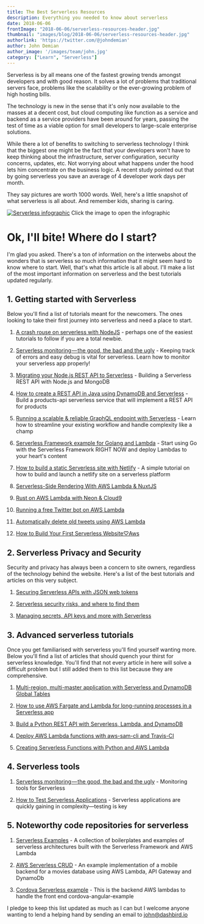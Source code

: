 ```yaml
---
title: The Best Serverless Resources
description: Everything you needed to know about serverless
date: 2018-06-06
frontImage: "2018-06-06/serverless-resources-header.jpg"
thumbnail: "images/blog/2018-06-06/serverless-resources-header.jpg"
authorlink: 'https://twitter.com/@johndemian'
author: John Demian
author_image: '/images/team/john.jpg'
category: ["Learn", "Serverless"]
---
```


Serverless is by all means one of the fastest growing trends amongst developers and with good reason. It solves a lot of problems that traditional servers face, problems like the scalability or the ever-growing problem of high hosting bills.

The technology is new in the sense that it's only now available to the masses at a decent cost, but cloud computing like function as a service and backend as a service providers have been around for years, passing the test of time as a viable option for small developers to large-scale enterprise solutions.

While there a lot of benefits to switching to serverless technology I think that the biggest one might be the fact that your developers won't have to keep thinking about the infrastructure, server configuration, security concerns, updates, etc. Not worrying about what happens under the hood lets him concentrate on the business logic. A recent study pointed out that by going serverless you save an average of 4 developer work days per month.

They say pictures are worth 1000 words. Well, here's a little snapshot of what serverless is all about. And remember kids, sharing is caring.


[![Serverless infographic](/images/blog/2018-06-06/serverless-stats-promo.jpg)](/images/blog/2018-06-06/Serverless-infographic-2018.jpg)
Click the image to open the infographic

# Ok, I'll bite! Where do I start? #

I'm glad you asked. There's a ton of information on the interwebs about the wonders that is serverless so much information that it might seem hard to know where to start. Well, that's what this article is all about. I'll make a list of the most important information on serverless and the best tutorials updated regularly.


## 1. Getting started with Serverless ##

Below you'll find a list of tutorials meant for the newcomers. The ones looking to take their first journey into serverless and need a place to start.

1. [A crash rouse on serverless with NodeJS](https://hackernoon.com/a-crash-course-on-serverless-with-node-js-632b37d58b44) - perhaps one of the easiest tutorials to follow if you are a total newbie.

2. [Serverless monitoring — the good, the bad and the ugly](https://hackernoon.com/serverless-monitoring-the-good-the-bad-and-the-ugly-2b06e7ffd843) - Keeping track of errors and easy debug is vital for serverless. Learn how to monitor your serverless app properly!

3. [Migrating your Node.js REST API to Serverless](https://hackernoon.com/building-a-serverless-rest-api-with-node-js-and-mongodb-2e0ed0638f47) - Building a Serverless REST API with Node.js and MongoDB

4. [How to create a REST API in Java using DynamoDB and Serverless](https://serverless.com/blog/how-to-create-a-rest-api-in-java-using-dynamodb-and-serverless/) - Build a products-api serverless service that will implement a REST API for products

5. [Running a scalable & reliable GraphQL endpoint with Serverless](https://serverless.com/blog/running-scalable-reliable-graphql-endpoint-with-serverless/) - Learn how to streamline your existing workflow and handle complexity like a champ

6. [Serverless Framework example for Golang and Lambda](https://serverless.com/blog/framework-example-golang-lambda-support/
) - Start using Go with the Serverless Framework RIGHT NOW and deploy Lambdas to your heart's content

7. [How to build a static Serverless site with Netlify](https://serverless.com/blog/how-built-static-serverless-website-netlify/) - A simple tutorial on how to build and launch a netlify site on a serverless platform

8. [Serverless-Side Rendering With AWS Lambda & NuxtJS ](https://dev.to/lordferquad/serverless-side-rendering-with-aws-lambda--nuxtjs-4j4c) 

9. [Rust on AWS Lambda with Neon & Cloud9](https://dev.to/kayis/rust-on-aws-lambda-with-neon--cloud9--4el7) 

10. [Running a free Twitter bot on AWS Lambda](https://dev.to/vickylai/running-a-free-twitter-bot-on-aws-lambda--2pik) 

11. [Automatically delete old tweets using AWS Lambda](https://dev.to/vickylai/why-im-automatically-deleting-my-old-tweets-using-aws-lambda-1b81) 

12. [How to Build Your First Serverless Website♡Aws](https://dev.to/saigowthamr/how-to-build-your-first-serverless-webpage-using-aws-lambda-31de) 


## 2. Serverless Privacy and Security  ##

Security and privacy has always been a concern to site owners, regardless of the technology behind the website. Here's a list of the best tutorials and articles on this very subject.

1. [Securing Serverless APIs with JSON web tokens](https://medium.freecodecamp.org/a-crash-course-on-securing-serverless-apis-with-json-web-tokens-ff657ab2f5a5)

2. [Serverless security risks, and where to find them](https://hackernoon.com/fantastic-serverless-security-risks-and-where-to-find-them-737d2206545a)

2. [Managing secrets, API keys and more with Serverless](
https://serverless.com/blog/serverless-secrets-api-keys/)


## 3. Advanced serverless tutorials ##

Once you get familiarised with serverless you'll find yourself wanting more. Below you'll find a list of articles that should quench your thirst for serverless knowledge. You'll find that not every article in here will solve a difficult problem but I still added them to this list because they are comprehensive.

1. [Multi-region, multi-master application with Serverless and DynamoDB Global Tables](https://serverless.com/blog/build-multiregion-multimaster-application-dynamodb-global-tables/) 

2. [How to use AWS Fargate and Lambda for long-running processes in a Serverless app](https://serverless.com/blog/serverless-application-for-long-running-process-fargate-lambda/) 

3. [Build a Python REST API with Serverless, Lambda, and DynamoDB](https://serverless.com/blog/flask-python-rest-api-serverless-lambda-dynamodb/) 

4. [Deploy AWS Lambda functions with aws-sam-cli and Travis-CI](https://dev.to/codevbus/deploy-aws-lambda-functions-with-aws-sam-cli-and-travis-ci-3m9m) 

5. [Creating Serverless Functions with Python and AWS Lambda](https://dev.to/dangolant/creating-serverless-functions-with-python-and-aws-lambda-dli) 


## 4. Serverless tools ##

1. [Serverless monitoring — the good, the bad and the ugly](https://hackernoon.com/serverless-monitoring-the-good-the-bad-and-the-ugly-2b06e7ffd843) - Monitoring tools for Serverless


2. [How to Test Serverless Applications](https://serverless.com/blog/how-test-serverless-applications/) - Serverless applications are quickly gaining in complexity—testing is key


## 5. Noteworthy code repositories for serverless ##

1. [Serverless Examples](https://github.com/serverless/examples) - A collection of boilerplates and examples of serverless architectures built with the Serverless Framework and AWS Lambda

2. [AWS Serverless CRUD](https://github.com/aws-samples/aws-serverless-crud-sample) - An example implementation of a mobile backend for a movies database using AWS Lambda, API Gateway and DynamoDb 

2. [Cordova Serverless example](https://github.com/wparad/cordova-serverless-example) - This is the backend AWS lambdas to handle the front end cordova-angular-example 


I pledge to keep this list updated as much as I can but I welcome anyone wanting to lend a helping hand by sending an email to john@dashbird.io
